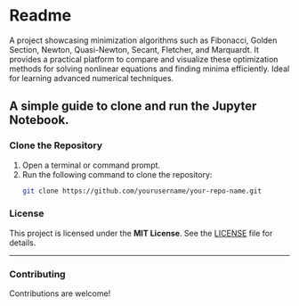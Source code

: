 # Readme
A project showcasing minimization algorithms such as Fibonacci, Golden Section, Newton, Quasi-Newton, Secant, Fletcher, and Marquardt. It provides a practical platform to compare and visualize these optimization methods for solving nonlinear equations and finding minima efficiently. Ideal for learning advanced numerical techniques.


## A simple guide to clone and run the Jupyter Notebook.

### Clone the Repository

1. Open a terminal or command prompt.
2. Run the following command to clone the repository:
   ```bash
   git clone https://github.com/yourusername/your-repo-name.git
### License

This project is licensed under the **MIT License**. See the [LICENSE](LICENSE) file for details.

---

### Contributing

Contributions are welcome! 
